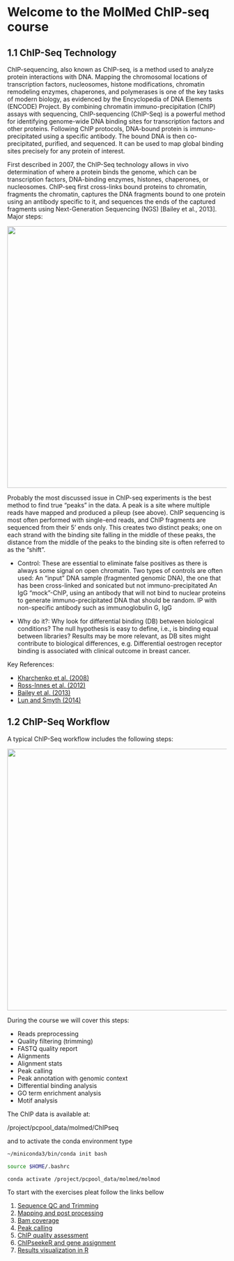 # Welcome to the MolMed ChIP-seq course

## 1.1 ChIP-Seq Technology

ChIP-sequencing, also known as ChIP-seq, is a method used to analyze protein interactions with DNA. Mapping the chromosomal locations of transcription factors, nucleosomes, histone modifications, chromatin remodeling enzymes, chaperones, and polymerases is one of the key tasks of modern biology, as evidenced by the Encyclopedia of DNA Elements (ENCODE) Project. By combining chromatin immuno-precipitation (ChIP) assays with sequencing, ChIP-sequencing (ChIP-Seq) is a powerful method for identifying genome-wide DNA binding sites for transcription factors and other proteins. Following ChIP protocols, DNA-bound protein is immuno-precipitated using a specific antibody. The bound DNA is then co-precipitated, purified, and sequenced. It can be used to map global binding sites precisely for any protein of interest.

First described in 2007, the ChIP-Seq technology allows in vivo determination of where a protein binds the genome, which can be transcription factors, DNA-binding enzymes, histones, chaperones, or nucleosomes. ChIP-seq first cross-links bound proteins to chromatin, fragments the chromatin, captures the DNA fragments bound to one protein using an antibody specific to it, and sequences the ends of the captured fragments using Next-Generation Sequencing (NGS) [Bailey et al., 2013]. Major steps:

<p align="center">
	<img src="https://alexpmagalhaes.github.io/ChIPseq_course/img/1_ChIP_workflow.png" width="600" alt="">
</p>


Probably the most discussed issue in ChIP-seq experiments is the best method to find true “peaks” in the data. A peak is a site where multiple reads have mapped and produced a pileup (see above). ChIP sequencing is most often performed with single-end reads, and ChIP fragments are sequenced from their 5’ ends only. This creates two distinct peaks; one on each strand with the binding site falling in the middle of these peaks, the distance from the middle of the peaks to the binding site is often referred to as the “shift”.

* Control:
These are essential to eliminate false positives as there is always some signal on open chromatin. Two types of controls are often used:
An “input” DNA sample (fragmented genomic DNA), the one that has been cross-linked and sonicated but not immuno-precipitated
An IgG “mock”-ChIP, using an antibody that will not bind to nuclear proteins to generate immuno-precipitated DNA that should be random. IP with non-specific antibody such as immunoglobulin G, IgG


* Why do it?:
Why look for differential binding (DB) between biological conditions?
The null hypothesis is easy to define, i.e., is binding equal between libraries?
Results may be more relevant, as DB sites might contribute to biological differences, e.g.
Differential oestrogen receptor binding is associated with clinical outcome in breast cancer.


Key References:
* [Kharchenko et al. (2008)](http://www.ncbi.nlm.nih.gov/pubmed/19029915)
* [Ross-Innes et al. (2012)](http://www.ncbi.nlm.nih.gov/pubmed/22217937)
* [Bailey et al. (2013)](http://www.ncbi.nlm.nih.gov/pubmed/24244136)
* [Lun and Smyth (2014)](http://www.ncbi.nlm.nih.gov/pubmed/24852250)

## 1.2 ChIP-Seq Workflow

A typical ChIP-Seq workflow includes the following steps:

<p align="center">
	<img src="https://alexpmagalhaes.github.io/ChIPseq_course/img/2_Chip_workflow.png" width="600" alt="">
</p>


During the course we will cover this steps:
* Reads preprocessing
* Quality filtering (trimming)
* FASTQ quality report
* Alignments
* Alignment stats
* Peak calling
* Peak annotation with genomic context
* Differential binding analysis
* GO term enrichment analysis
* Motif analysis

The ChIP data is available at:

/project/pcpool_data/molmed/ChIPseq

and to activate the conda environment 
type

```bash
~/miniconda3/bin/conda init bash

source $HOME/.bashrc

conda activate /project/pcpool_data/molmed/molmod

```



To start with the exercises pleat follow the links bellow


1. [Sequence QC and Trimming](https://alexpmagalhaes.github.io/ChIPseq_course/QC_Trim)
2. [Mapping and post processing](https://alexpmagalhaes.github.io/ChIPseq_course/mapping)
3. [Bam coverage](https://alexpmagalhaes.github.io/ChIPseq_course/coverage)
4. [Peak calling](https://alexpmagalhaes.github.io/ChIPseq_course/peak_calling)
5. [ChIP quality assessment](https://alexpmagalhaes.github.io/ChIPseq_course/coverage)
6. [ChIPseekeR and gene assignment](https://alexpmagalhaes.github.io/ChIPseq_course/chipseeker)
7. [Results visualization in R](https://alexpmagalhaes.github.io/ChIPseq_course/visul_r)

